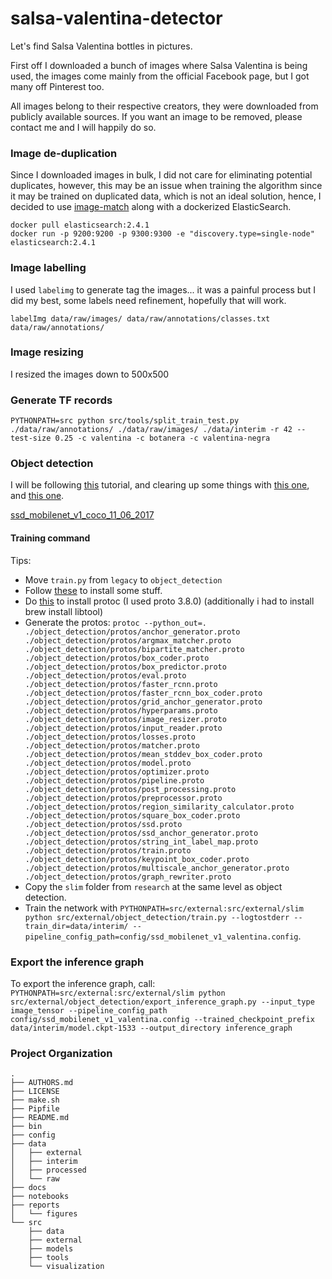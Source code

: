 salsa-valentina-detector
==============================

Let's find Salsa Valentina bottles in pictures. 

First off I downloaded a bunch of images where Salsa Valentina is being used, the images come mainly from the official Facebook page, but I got many off Pinterest too.

All images belong to their respective creators, they were downloaded from publicly available sources. If you want an image to be removed, please contact me and I will happily do so.  

### Image de-duplication  
Since I downloaded images in bulk, I did not care for eliminating potential duplicates, however, this may be an issue when training the algorithm since it may be trained on duplicated data, which is not an ideal solution, hence, I decided to use [image-match](https://github.com/EdjoLabs/image-match) along with a dockerized ElasticSearch.  

```
docker pull elasticsearch:2.4.1  
docker run -p 9200:9200 -p 9300:9300 -e "discovery.type=single-node" elasticsearch:2.4.1  
```

### Image labelling  
I used `labelimg` to generate tag the images... it was a painful process but I did my best, some labels need refinement, hopefully that will work.  

`labelImg data/raw/images/ data/raw/annotations/classes.txt data/raw/annotations/`

### Image resizing
I resized the images down to 500x500

### Generate TF records  

```shell
PYTHONPATH=src python src/tools/split_train_test.py ./data/raw/annotations/ ./data/raw/images/ ./data/interim -r 42 --test-size 0.25 -c valentina -c botanera -c valentina-negra
```  

### Object detection  
I will be following [this](https://3sidedcube.com/guide-retraining-object-detection-models-tensorflow/) tutorial, and clearing up some things with [this one](https://ersanpreet.wordpress.com/tag/ssd_mobilenet_v1_coco_11_06_2017-model/), and [this one](https://github.com/EdjeElectronics/TensorFlow-Object-Detection-API-Tutorial-Train-Multiple-Objects-Windows-10).

[ssd_mobilenet_v1_coco_11_06_2017](http://download.tensorflow.org/models/object_detection/ssd_mobilenet_v1_coco_11_06_2017.tar.gz)


#### Training command  

Tips:  
 - Move `train.py` from `legacy` to `object_detection`
 - Follow [these](https://github.com/tensorflow/models/blob/master/research/object_detection/g3doc/installation.md) to install some stuff.
 - Do [this](https://medium.com/@erika_dike/installing-the-protobuf-compiler-on-a-mac-a0d397af46b8) to install protoc (I used proto 3.8.0) (additionally i had to install brew install libtool)
 - Generate the protos: `protoc --python_out=. ./object_detection/protos/anchor_generator.proto ./object_detection/protos/argmax_matcher.proto ./object_detection/protos/bipartite_matcher.proto ./object_detection/protos/box_coder.proto ./object_detection/protos/box_predictor.proto ./object_detection/protos/eval.proto ./object_detection/protos/faster_rcnn.proto ./object_detection/protos/faster_rcnn_box_coder.proto ./object_detection/protos/grid_anchor_generator.proto ./object_detection/protos/hyperparams.proto ./object_detection/protos/image_resizer.proto ./object_detection/protos/input_reader.proto ./object_detection/protos/losses.proto ./object_detection/protos/matcher.proto ./object_detection/protos/mean_stddev_box_coder.proto ./object_detection/protos/model.proto ./object_detection/protos/optimizer.proto ./object_detection/protos/pipeline.proto ./object_detection/protos/post_processing.proto ./object_detection/protos/preprocessor.proto ./object_detection/protos/region_similarity_calculator.proto ./object_detection/protos/square_box_coder.proto ./object_detection/protos/ssd.proto ./object_detection/protos/ssd_anchor_generator.proto ./object_detection/protos/string_int_label_map.proto ./object_detection/protos/train.proto ./object_detection/protos/keypoint_box_coder.proto ./object_detection/protos/multiscale_anchor_generator.proto ./object_detection/protos/graph_rewriter.proto`
 - Copy the `slim` folder from `research` at the same level as object detection.
 - Train the network with `PYTHONPATH=src/external:src/external/slim python src/external/object_detection/train.py --logtostderr --train_dir=data/interim/ --pipeline_config_path=config/ssd_mobilenet_v1_valentina.config`.  
  
### Export the inference graph  

To export the inference graph, call: `PYTHONPATH=src/external:src/external/slim python src/external/object_detection/export_inference_graph.py --input_type image_tensor --pipeline_config_path config/ssd_mobilenet_v1_valentina.config --trained_checkpoint_prefix data/interim/model.ckpt-1533 --output_directory inference_graph`


### Project Organization


    .
    ├── AUTHORS.md
    ├── LICENSE
    ├── make.sh
    ├── Pipfile
    ├── README.md
    ├── bin
    ├── config
    ├── data
    │   ├── external
    │   ├── interim
    │   ├── processed
    │   └── raw
    ├── docs
    ├── notebooks
    ├── reports
    │   └── figures
    └── src
        ├── data
        ├── external
        ├── models
        ├── tools
        └── visualization
